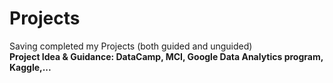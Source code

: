 # Projects
Saving completed my Projects (both guided and unguided) </br>
**Project Idea & Guidance: DataCamp, MCI, Google Data Analytics program, Kaggle,...**
